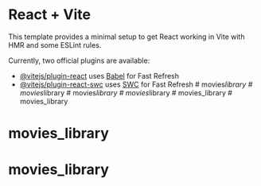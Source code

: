 # React + Vite

This template provides a minimal setup to get React working in Vite with HMR and some ESLint rules.

Currently, two official plugins are available:

- [@vitejs/plugin-react](https://github.com/vitejs/vite-plugin-react/blob/main/packages/plugin-react/README.md) uses [Babel](https://babeljs.io/) for Fast Refresh
- [@vitejs/plugin-react-swc](https://github.com/vitejs/vite-plugin-react-swc) uses [SWC](https://swc.rs/) for Fast Refresh
#   m o v i e s _ l i b r a r y  
 #   m o v i e s _ l i b r a r y  
 #   m o v i e s _ l i b r a r y  
 #   m o v i e s _ l i b r a r y  
 #   m o v i e s _ l i b r a r y  
 # movies_library
# movies_library
# movies_library
